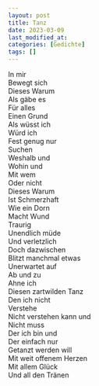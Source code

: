 ```yaml
---
layout: post
title: Tanz
date: 2023-03-09
last_modified_at:
categories: [Gedichte]
tags: []
---
```


In mir  
Bewegt sich  
Dieses Warum  
Als gäbe es  
Für alles  
Einen Grund  
Als wüsst ich  
Würd ich  
Fest genug nur  
Suchen  
Weshalb und  
Wohin und  
Mit wem  
Oder nicht  
Dieses Warum  
Ist Schmerzhaft  
Wie ein Dorn  
Macht Wund  
Traurig  
Unendlich müde  
Und verletzlich  
Doch dazwischen  
Blitzt manchmal etwas  
Unerwartet auf  
Ab und zu  
Ahne ich  
Diesen zartwilden Tanz  
Den ich nicht  
Verstehe  
Nicht verstehen kann und  
Nicht muss  
Der ich bin und  
Der einfach nur  
Getanzt werden will  
Mit weit offenem Herzen  
Mit allem Glück  
Und all den Tränen